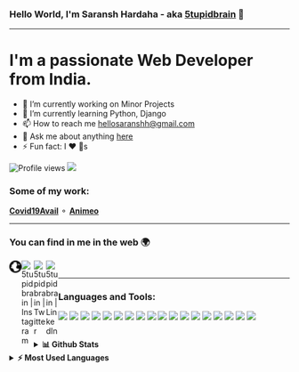### Hello World, I'm Saransh Hardaha - aka [5tupidbrain][website] 👋
---

<!---
<p align="center">
  <img src="https://github.com/5tupidbrain/5tupidbrain/blob/main/GithubBanner.png" width="100%" title="Intro Card" alt="Intro Card">
</p>
-->

# I'm a passionate Web Developer from India.

- 🔭 I’m currently working on Minor Projects
- 🌱 I’m currently learning Python, Django
- 📫 How to reach me hellosaranshh@gmail.com
- 💬 Ask me about anything [here]
- ⚡ Fun fact: I ❤️ 🐶s

![Profile views](https://gpvc.arturio.dev/5tupidbrain)  <img src="https://img.shields.io/github/followers/5tupidbrain?label=Follow" style=" float:left, margin-right:10px" />

### Some of my **work**:
 [**Covid19Avail**](https://coavail.vercel.app/)
 ⚬
 [**Animeo**](https://animeo.vercel.app/)
 
<hr>

### You can find in me in the web 🌍
[<img align="left" alt="5tupidbrain | Website" width="22px" src="https://raw.githubusercontent.com/iconic/open-iconic/master/svg/globe.svg" />][website]
[<img align="left" alt="5tupidbrain | Instagram" width="22px" src="https://cdn.jsdelivr.net/npm/simple-icons@v3/icons/instagram.svg" />][instagram]
[<img align="left" alt="5tupidbrain | Twitter" width="22px" src="https://cdn.jsdelivr.net/npm/simple-icons@v3/icons/twitter.svg" />][twitter]
[<img align="left" alt="5tupidbrain | LinkedIn" width="22px" src="https://cdn.jsdelivr.net/npm/simple-icons@v3/icons/linkedin.svg" />][linkedin]
<br/>
<hr>

### Languages and Tools:

<img src = "https://img.shields.io/badge/-HTML5-E34F26?style=flat&logo=html5&logoColor=white"> <img src = "https://img.shields.io/badge/-CSS3-1572B6?style=flat&logo=css3&logoColor=white">
<img src="https://img.shields.io/badge/-Bootstrap-563D7C?style=flat&logo=bootstrap&logoColor=white">
<img src="https://img.shields.io/badge/-JavaScript-eed718?style=flat&logo=javascript&logoColor=ffffff">
<img src="https://img.shields.io/badge/-Sass-cc6699?style=flat&logo=sass&logoColor=ffffff">
<img src="https://img.shields.io/badge/-React-000000?style=flat&logo=react&logoColor=00c8ff">
<img src="https://img.shields.io/badge/-MongoDB-4DB33D?style=flat&logo=mongodb&logoColor=FFFFFF">
<img src="https://img.shields.io/badge/-MySQL-F29111?style=flat&logo=mysql&logoColor=FFFFFF">
<img src="https://img.shields.io/badge/-Express.js-787878?style=flat">
<img src="https://img.shields.io/badge/-Node.js-3C873A?style=flat&logo=Node.js&logoColor=white">
<img src="https://img.shields.io/badge/-Firebase-FFA611?style=flat&logo=firebase&logoColor=FFFFFF">
<img src="https://img.shields.io/badge/-Progressive Web Apps-5A0FC8?style=flat">
<img src="http://img.shields.io/badge/-Git-F1502F?style=flat&logo=git&logoColor=FFFFFF">
<img src="http://img.shields.io/badge/-Github-000000?style=flat&logo=github&logoColor=FFFFFF">
<img src="http://img.shields.io/badge/-VS%20Code-007ACC?style=flat&logo=visual%20studio%20code&logoColor=white">
<img src="http://img.shields.io/badge/-Heroku-430098?style=flat&logo=heroku&logoColor=white">
<img src="http://img.shields.io/badge/-Vercel-black?style=flat&logo=vercel&logoColor=white">
<img src="https://img.shields.io/badge/-Python-black?style=flat&logo=python&logoColor=white"> 
<br />
<br />

<details>
  <summary><b>📊 Github Stats</b></summary>
  <p align="center">   
  <img align="left" alt="5tupidbrain's GitHub Stats" src="https://github-readme-stats.codestackr.vercel.app/api?username=5tupidbrain&show_icons=true&hide_border=true" />
</details>

<details>
  <summary><b>⚡ Most Used Languages</b></summary>
  <p align="center">   
  <img align="left" alt="5tupidBrain's Top Languages" src="https://github-readme-stats.vercel.app/api/top-langs/?username=5tupidbrain">
</details>

[website]: https://5tupidbrain.now.sh
[here]:https://instagram.com/5tupidbrain
[twitter]: https://twitter.com/5tupidbrain
[youtube]: https://youtube.com/5tupidbrain
[instagram]: https://instagram.com/5tupidbrain
[linkedin]: https://linkedin.com/in/5tupidbrain

